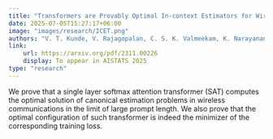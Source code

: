 ```yaml
---
title: "Transformers are Provably Optimal In-context Estimators for Wireless Communications"
date: 2025-07-05T15:27:17+06:00
image: "images/research/ICET.png"
authors: "V. T. Kunde, V. Rajagopalan, C. S. K. Valmeekam, K. Narayanan, S. Shakkottai, D. Kalathil, J.-F. Chamberland"
link:
    url: https://arxiv.org/pdf/2311.00226
    display: To appear in AISTATS 2025
type: "research"
---
```


We prove that a single layer softmax attention transformer (SAT) computes the optimal solution of canonical estimation problems in wireless communications in the limit of large prompt length. We also prove that the optimal configuration of such transformer is indeed the minimizer of the corresponding training loss.